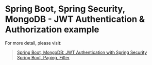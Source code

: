 # Spring Boot, Spring Security, MongoDB - JWT Authentication & Authorization example

For more detail, please visit:
> [Spring Boot, MongoDB: JWT Authentication with Spring Security](https://bezkoder.com/spring-boot-jwt-auth-mongodb/)
> [Spring Boot, Paging, Filter](https://howtodoinjava.com/spring-boot2/pagination-sorting-example/)
